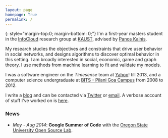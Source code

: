 ```yaml
---
layout: page
homepage: True
permalink: /
---
```

 
{: style="margin-top:0; margin-bottom: 0;"}
I'm a first-year masters student in the [InfoCloud][1] research group at [KAUST][2],
advised by [Panos Kalnis][3].

My research studies the objectives and constraints that drive user behavior in
social networks, and designs algorithms to discover optimal behavior in this
setting. I am broadly interested in social, economic, game and graph theory.
I use methods from machine learning to fit and validate my models.

I was a software engineer on the *Timesense* team at [Yahoo](http://www.yahoo.com/)!
till 2013, and a computer science undergraduate at [BITS - Pilani Goa Campus][4]
from 2008 to 2012.

I write a [blog](/blog/) and can be contacted via
[Twitter](https://twitter.com/emaadmanzoor) or
[email](mailto:emaadahmed.manzoor@kaust.edu.sa).
A verbose account of stuff I've worked on is [here](/about/).

### News

   * *May - Aug 2014*: **Google Summer of Code**
     with the [Oregon State University Open Source Lab][6].

[1]: http://cloud.kaust.edu.sa/
[2]: http://www.kaust.edu.sa/
[3]: http://www.panoskalnis.com/
[4]: http://www.bits-pilani.ac.in/goa/
[5]: https://www.lri.fr/~xlzhang/
[6]: https://www.google-melange.com/gsoc/org2/google/gsoc2014/osuosl
